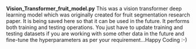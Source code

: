 **Vision_Transformer_fruit_model.py**
    This was a vision transformer deep learning model which was originally created for fruit segmentation research paper. It is being saved here so that it can be used in the future.
    It performs both training and testing operations. You just have to update training and testing datasets if you are working with some other data in the future and fine-tune the
    hyperparameters as per your requirement...Happy Coding :-)
